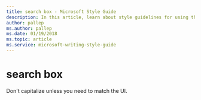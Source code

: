 ```yaml
---
title: search box - Microsoft Style Guide
description: In this article, learn about style guidelines for using the term 'search box' in Microsoft documents.
author: pallep
ms.author: pallep
ms.date: 01/19/2018
ms.topic: article
ms.service: microsoft-writing-style-guide
---
```


# search box

Don't capitalize unless you need to match the UI.
